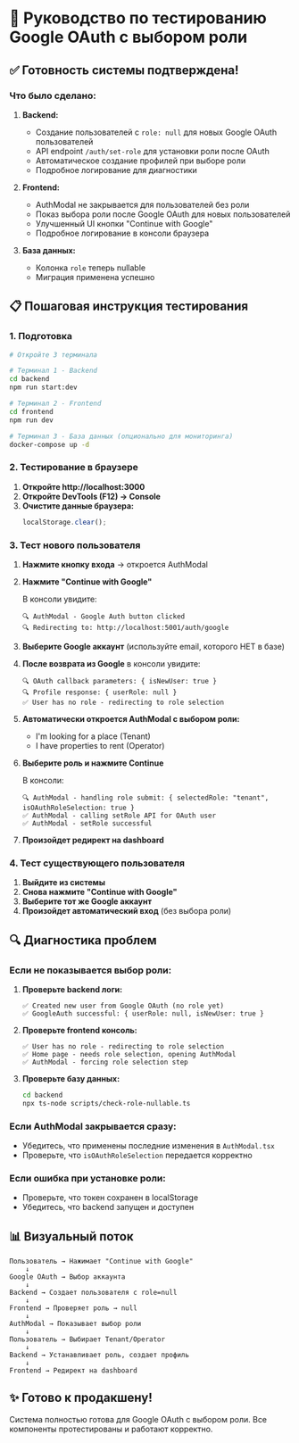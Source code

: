 # 🚀 Руководство по тестированию Google OAuth с выбором роли

## ✅ Готовность системы подтверждена!

### Что было сделано:

1. **Backend:**

   - Создание пользователей с `role: null` для новых Google OAuth пользователей
   - API endpoint `/auth/set-role` для установки роли после OAuth
   - Автоматическое создание профилей при выборе роли
   - Подробное логирование для диагностики

2. **Frontend:**

   - AuthModal не закрывается для пользователей без роли
   - Показ выбора роли после Google OAuth для новых пользователей
   - Улучшенный UI кнопки "Continue with Google"
   - Подробное логирование в консоли браузера

3. **База данных:**
   - Колонка `role` теперь nullable
   - Миграция применена успешно

## 📋 Пошаговая инструкция тестирования

### 1. Подготовка

```bash
# Откройте 3 терминала

# Терминал 1 - Backend
cd backend
npm run start:dev

# Терминал 2 - Frontend
cd frontend
npm run dev

# Терминал 3 - База данных (опционально для мониторинга)
docker-compose up -d
```

### 2. Тестирование в браузере

1. **Откройте http://localhost:3000**
2. **Откройте DevTools (F12) → Console**
3. **Очистите данные браузера:**
   ```javascript
   localStorage.clear();
   ```

### 3. Тест нового пользователя

1. **Нажмите кнопку входа** → откроется AuthModal
2. **Нажмите "Continue with Google"**

   В консоли увидите:

   ```
   🔍 AuthModal - Google Auth button clicked
   🔍 Redirecting to: http://localhost:5001/auth/google
   ```

3. **Выберите Google аккаунт** (используйте email, которого НЕТ в базе)

4. **После возврата из Google** в консоли увидите:

   ```
   🔍 OAuth callback parameters: { isNewUser: true }
   🔍 Profile response: { userRole: null }
   ✅ User has no role - redirecting to role selection
   ```

5. **Автоматически откроется AuthModal с выбором роли:**

   - I'm looking for a place (Tenant)
   - I have properties to rent (Operator)

6. **Выберите роль и нажмите Continue**

   В консоли:

   ```
   🔍 AuthModal - handling role submit: { selectedRole: "tenant", isOAuthRoleSelection: true }
   ✅ AuthModal - calling setRole API for OAuth user
   ✅ AuthModal - setRole successful
   ```

7. **Произойдет редирект на dashboard**

### 4. Тест существующего пользователя

1. **Выйдите из системы**
2. **Снова нажмите "Continue with Google"**
3. **Выберите тот же Google аккаунт**
4. **Произойдет автоматический вход** (без выбора роли)

## 🔍 Диагностика проблем

### Если не показывается выбор роли:

1. **Проверьте backend логи:**

   ```
   ✅ Created new user from Google OAuth (no role yet)
   ✅ GoogleAuth successful: { userRole: null, isNewUser: true }
   ```

2. **Проверьте frontend консоль:**

   ```
   ✅ User has no role - redirecting to role selection
   ✅ Home page - needs role selection, opening AuthModal
   ✅ AuthModal - forcing role selection step
   ```

3. **Проверьте базу данных:**
   ```bash
   cd backend
   npx ts-node scripts/check-role-nullable.ts
   ```

### Если AuthModal закрывается сразу:

- Убедитесь, что применены последние изменения в `AuthModal.tsx`
- Проверьте, что `isOAuthRoleSelection` передается корректно

### Если ошибка при установке роли:

- Проверьте, что токен сохранен в localStorage
- Убедитесь, что backend запущен и доступен

## 📊 Визуальный поток

```
Пользователь → Нажимает "Continue with Google"
    ↓
Google OAuth → Выбор аккаунта
    ↓
Backend → Создает пользователя с role=null
    ↓
Frontend → Проверяет роль → null
    ↓
AuthModal → Показывает выбор роли
    ↓
Пользователь → Выбирает Tenant/Operator
    ↓
Backend → Устанавливает роль, создает профиль
    ↓
Frontend → Редирект на dashboard
```

## ✨ Готово к продакшену!

Система полностью готова для Google OAuth с выбором роли. Все компоненты протестированы и работают корректно.
